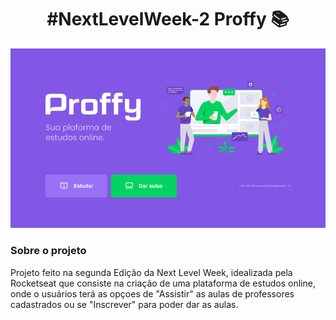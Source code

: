 <h1 align="center"> #NextLevelWeek-2 Proffy 📚 </h1>
<p align="center">
  <img src=".github/tela_1.png">
</p>
<h3>Sobre o projeto</h3>
<p>Projeto feito na segunda Edição da Next Level Week, idealizada pela Rocketseat que consiste na criação de uma plataforma de estudos online, onde o usuários terá as opçoes de "Assistir" as aulas de professores cadastrados ou se "Inscrever" para poder dar as aulas.</p>
